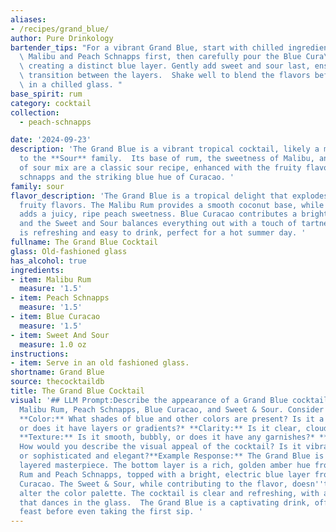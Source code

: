 ```yaml
---
aliases:
- /recipes/grand_blue/
author: Pure Drinkology
bartender_tips: "For a vibrant Grand Blue, start with chilled ingredients. Layer the\
  \ Malibu and Peach Schnapps first, then carefully pour the Blue Cura\xE7ao on top,\
  \ creating a distinct blue layer. Gently add sweet and sour last, ensuring a smooth\
  \ transition between the layers.  Shake well to blend the flavors before serving\
  \ in a chilled glass. "
base_spirit: rum
category: cocktail
collection: 
  - peach-schnapps

date: '2024-09-23'
description: 'The Grand Blue is a vibrant tropical cocktail, likely a modern creation,  belonging
  to the **Sour** family.  Its base of rum, the sweetness of Malibu, and tartness
  of sour mix are a classic sour recipe, enhanced with the fruity flavors of peach
  schnapps and the striking blue hue of Curacao. '
family: sour
flavor_description: 'The Grand Blue is a tropical delight that explodes with sweet,
  fruity flavors. The Malibu Rum provides a smooth coconut base, while the Peach Schnapps
  adds a juicy, ripe peach sweetness. Blue Curacao contributes a bright, citrusy tang
  and the Sweet and Sour balances everything out with a touch of tartness. This cocktail
  is refreshing and easy to drink, perfect for a hot summer day. '
fullname: The Grand Blue Cocktail
glass: Old-fashioned glass
has_alcohol: true
ingredients:
- item: Malibu Rum
  measure: '1.5'
- item: Peach Schnapps
  measure: '1.5'
- item: Blue Curacao
  measure: '1.5'
- item: Sweet And Sour
  measure: 1.0 oz
instructions:
- item: Serve in an old fashioned glass.
shortname: Grand Blue
source: thecocktaildb
title: The Grand Blue Cocktail
visual: '## LLM Prompt:Describe the appearance of a Grand Blue cocktail, made with
  Malibu Rum, Peach Schnapps, Blue Curacao, and Sweet & Sour. Consider the following:*
  **Color:** What shades of blue and other colors are present? Is it a solid color,
  or does it have layers or gradients?* **Clarity:** Is it clear, cloudy, or hazy?*
  **Texture:** Is it smooth, bubbly, or does it have any garnishes?* **Overall Impression:**
  How would you describe the visual appeal of the cocktail? Is it vibrant and playful,
  or sophisticated and elegant?**Example Response:** The Grand Blue is a vibrant,
  layered masterpiece. The bottom layer is a rich, golden amber hue from the Malibu
  Rum and Peach Schnapps, topped with a bright, electric blue layer from the Blue
  Curacao. The Sweet & Sour, while contributing to the flavor, doesn''t significantly
  alter the color palette. The cocktail is clear and refreshing, with a gentle effervescence
  that dances in the glass.  The Grand Blue is a captivating drink, offering a visual
  feast before even taking the first sip. '
---
```



